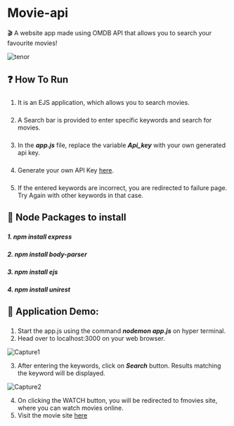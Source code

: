 # Movie-api
🎬 A website app made using OMDB API that allows you to search your favourite movies!

 ![tenor](https://user-images.githubusercontent.com/26508129/77820701-20ac5d00-710a-11ea-8ccd-4c93def2dd31.gif)

## ❓ How To Run 
###
1. It is an EJS application, which allows you to search movies.
###
2. A Search bar is provided to enter specific keywords and search for movies.
###
3. In the ***app.js*** file, replace the variable ***Api_key*** with your own generated api key.
###
4. Generate your own API Key [here](http://www.omdbapi.com/apikey.aspx).
###
5. If the entered keywords are incorrect, you are redirected to failure page. Try Again with other keywords in that case.
###

## 🔸 Node Packages to install
###
***1. npm install express***
###
***2. npm install body-parser***
###
***3. npm install ejs***
###
***4. npm install unirest***
###

## 🎴 Application Demo:
###

1. Start the app.js using the command ***nodemon app.js*** on hyper terminal.
2. Head over to localhost:3000 on your web browser.

![Capture1](https://user-images.githubusercontent.com/26508129/77820392-fe194480-7107-11ea-8a20-da945c5ae976.PNG)

3. After entering the keywords, click on ***Search*** button. Results matching the keyword will be displayed.

![Capture2](https://user-images.githubusercontent.com/26508129/77820393-007b9e80-7108-11ea-9de1-ad742c56ef26.PNG)

4. On clicking the WATCH button, you will be redirected to fmovies site, where you can watch movies online.
5. Visit the movie site [here](https://fmovies.win/)
###
###





